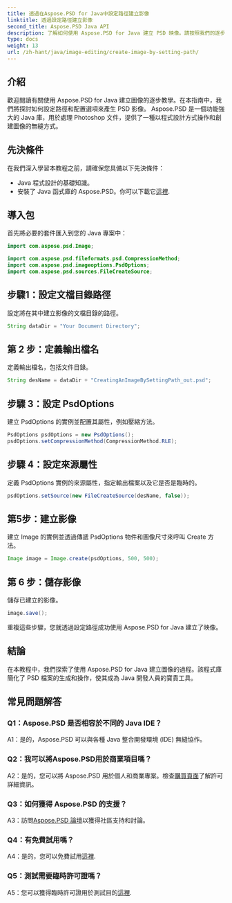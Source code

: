 ```yaml
---
title: 透過在Aspose.PSD for Java中設定路徑建立影像
linktitle: 透過設定路徑建立影像
second_title: Aspose.PSD Java API
description: 了解如何使用 Aspose.PSD for Java 建立 PSD 映像。請按照我們的逐步指南進行無縫影像生成。
type: docs
weight: 13
url: /zh-hant/java/image-editing/create-image-by-setting-path/
---
```

## 介紹

歡迎閱讀有關使用 Aspose.PSD for Java 建立圖像的逐步教學。在本指南中，我們將探討如何設定路徑和配置選項來產生 PSD 影像。 Aspose.PSD 是一個功能強大的 Java 庫，用於處理 Photoshop 文件，提供了一種以程式設計方式操作和創建圖像的無縫方式。

## 先決條件

在我們深入學習本教程之前，請確保您具備以下先決條件：

- Java 程式設計的基礎知識。
- 安裝了 Java 函式庫的 Aspose.PSD。你可以下載它[這裡](https://releases.aspose.com/psd/java/).

## 導入包

首先將必要的套件匯入到您的 Java 專案中：

```java
import com.aspose.psd.Image;

import com.aspose.psd.fileformats.psd.CompressionMethod;
import com.aspose.psd.imageoptions.PsdOptions;
import com.aspose.psd.sources.FileCreateSource;

```

## 步驟1：設定文檔目錄路徑

設定將在其中建立影像的文檔目錄的路徑。

```java
String dataDir = "Your Document Directory";
```

## 第 2 步：定義輸出檔名

定義輸出檔名，包括文件目錄。

```java
String desName = dataDir + "CreatingAnImageBySettingPath_out.psd";
```

## 步驟 3：設定 PsdOptions

建立 PsdOptions 的實例並配置其屬性，例如壓縮方法。

```java
PsdOptions psdOptions = new PsdOptions();
psdOptions.setCompressionMethod(CompressionMethod.RLE);
```

## 步驟 4：設定來源屬性

定義 PsdOptions 實例的來源屬性，指定輸出檔案以及它是否是臨時的。

```java
psdOptions.setSource(new FileCreateSource(desName, false));
```

## 第5步：建立影像

建立 Image 的實例並透過傳遞 PsdOptions 物件和圖像尺寸來呼叫 Create 方法。

```java
Image image = Image.create(psdOptions, 500, 500);
```

## 第 6 步：儲存影像

儲存已建立的影像。

```java
image.save();
```

重複這些步驟，您就透過設定路徑成功使用 Aspose.PSD for Java 建立了映像。

## 結論

在本教程中，我們探索了使用 Aspose.PSD for Java 建立圖像的過程。該程式庫簡化了 PSD 檔案的生成和操作，使其成為 Java 開發人員的寶貴工具。

## 常見問題解答

### Q1：Aspose.PSD 是否相容於不同的 Java IDE？

A1：是的，Aspose.PSD 可以與各種 Java 整合開發環境 (IDE) 無縫協作。

### Q2：我可以將Aspose.PSD用於商業項目嗎？

 A2：是的，您可以將 Aspose.PSD 用於個人和商業專案。檢查[購買頁面](https://purchase.aspose.com/buy)了解許可詳細資訊。

### Q3：如何獲得 Aspose.PSD 的支援？

 A3：訪問[Aspose.PSD 論壇](https://forum.aspose.com/c/psd/34)以獲得社區支持和討論。

### Q4：有免費試用嗎？

 A4：是的，您可以免費試用[這裡](https://releases.aspose.com/).

### Q5：測試需要臨時許可證嗎？

 A5：您可以獲得臨時許可證用於測試目的[這裡](https://purchase.aspose.com/temporary-license/).